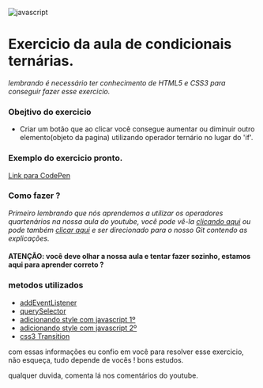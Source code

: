 ![javascript](https://ronanlopes.me/wp-content/uploads/2020/11/javascript.png)

# Exercicio da aula de condicionais ternárias.

*lembrando é necessário ter conhecimento de HTML5 e CSS3 para conseguir fazer esse exercicio.*

### Obejtivo do exercicio

- Criar um botão que ao clicar você consegue aumentar ou diminuir outro elemento(objeto da pagina) utilizando operador ternário no lugar do 'if'.

### Exemplo do exercicio pronto.

[Link para CodePen](https://codepen.io/codigoperfeito/full/qBrPjex)

### Como fazer ?

*Primeiro lembrando que nós aprendemos a utilizar os operadores quartenários na nossa aula do youtube, você pode vê-la [clicando aqui](https://www.youtube.com/watch?v=BqOaH1r3oBk) ou pode também [clicar aqui](https://github.com/codigoperfeito/other-s/tree/main/Javascript/conditional%20operator) e ser direcionado para o nosso Git contendo as explicações.*

#### ATENÇÃO: você deve olhar a nossa aula e tentar fazer sozinho, estamos aqui para aprender correto ? 

### metodos utilizados

- <a href="https://developer.mozilla.org/pt-BR/docs/Web/API/EventTarget/addEventListener">addEventListener</a>
- <a href="https://developer.mozilla.org/pt-BR/docs/Web/API/Document/querySelector">querySelector</a>
- <a href="https://www.horadecodar.com.br/2020/05/27/como-usar-javascript-para-mudar-propriedades-css/">adicionando style com javascript 1º</a>
- <a href="https://www.w3schools.com/jsref/dom_obj_style.asp">adicionando style com javascript 2º</a>
- <a href="https://developer.mozilla.org/pt-BR/docs/Web/CSS/transition">css3 Transition</a>

com essas informações eu confio em você para resolver esse exercicio, não esqueça, tudo depende de vocês ! bons estudos.

qualquer duvida, comenta lá nos comentários do youtube.
